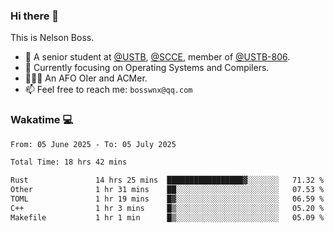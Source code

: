 ### Hi there 👋

<!--
**bosswnx/bosswnx** is a ✨ _special_ ✨ repository because its `README.md` (this file) appears on your GitHub profile.

Here are some ideas to get you started:

- 🔭 I’m currently working on ...
- 🌱 I’m currently learning ...
- 👯 I’m looking to collaborate on ...
- 🤔 I’m looking for help with ...
- 💬 Ask me about ...
- 📫 How to reach me: ...
- 😄 Pronouns: ...
- ⚡ Fun fact: ...
-->

This is Nelson Boss.

- 🏫 A senior student at [@USTB](https://www.ustb.edu.cn/), [@SCCE](https://scce.ustb.edu.cn/), member of [@USTB-806](https://ustb-806.github.io/).
- 🌱 Currently focusing on Operating Systems and Compilers.
- 🧑🏻‍💻 An AFO OIer and ACMer.
- 📫 Feel free to reach me: `bosswnx@qq.com`

### Wakatime 💻

<!--START_SECTION:waka-->

```txt
From: 05 June 2025 - To: 05 July 2025

Total Time: 18 hrs 42 mins

Rust               14 hrs 25 mins  █████████████████▓░░░░░░░   71.32 %
Other              1 hr 31 mins    ██░░░░░░░░░░░░░░░░░░░░░░░   07.53 %
TOML               1 hr 19 mins    █▓░░░░░░░░░░░░░░░░░░░░░░░   06.59 %
C++                1 hr 3 mins     █▒░░░░░░░░░░░░░░░░░░░░░░░   05.20 %
Makefile           1 hr 1 min      █▒░░░░░░░░░░░░░░░░░░░░░░░   05.09 %
```

<!--END_SECTION:waka-->
